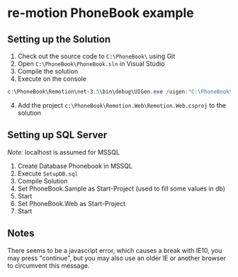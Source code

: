 # re-motion PhoneBook example

## Setting up the Solution  

1. Check out the source code to `C:\PhoneBook\` using Git
1. Open `C:\PhoneBook\PhoneBook.sln` in Visual Studio 
2. Compile the solution
3. Execute on the console
```powershell
c:\PhoneBook\Remotion\net-3.5\bin\debug\UIGen.exe /uigen:"C:\PhoneBook\PhoneBook.xml" /asmdir:"C:\PhoneBook\PhoneBook.Domain\bin\Debug"
```
4. Add the project `c:\PhoneBook\Remotion.Web\Remotion.Web.csproj` to the solution

## Setting up SQL Server 

*Note:* localhost is assumed for MSSQL

1. Create Database Phonebook in MSSQL 
2. Execute `SetupDB.sql`
3. Compile Solution
4. Set PhoneBook.Sample as Start-Project (used to fill some values in db)
5. Start
6. Set PhoneBook.Web as Start-Project 
7. Start

## Notes 

There seems to be a javascript error, which causes a break with IE10, you may press "continue", but you may also use an older IE or another browser to circumvent this message.